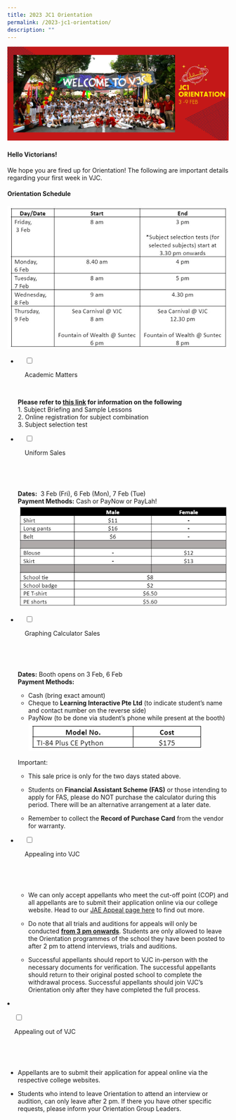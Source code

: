 ```yaml
---
title: 2023 JC1 Orientation
permalink: /2023-jc1-orientation/
description: ""
---
```

![](/images/2023%20Images/JCO%20Page%20Banner.jpg)

#### Hello Victorians!
We hope you are fired up for Orientation! The following are important details regarding your first week in VJC.

#### Orientation Schedule

![](/images/2023%20Images/2023%20orientation.jpg)

<ul class="jekyllcodex_accordion">
<li>

    <input type="checkbox" id="accordion1">

    <label for="accordion1">Academic Matters</label>

    <div>
			<p> **Please refer to <a href="https://go.gov.sg/vjc23acad">this link</a> for information on the following**<br>
				1. Subject Briefing and Sample Lessons<br>
2. Online registration for subject combination<br>
3. Subject selection test </p>
				</div>
	</li>
	
<li>

    <input type="checkbox" id="accordion2">

    <label for="accordion2">Uniform Sales</label>

    <div>

      <p>
				**Dates:**  3 Feb (Fri), 6 Feb (Mon), 7 Feb (Tue)<br>
				**Payment Methods:** Cash or PayNow or PayLah!<br>
				![](/images/2023%20Images/Uniform%20Sales.jpg)
			</p>
				</div>
	</li>
	
<li>

    <input type="checkbox" id="accordion3">

    <label for="accordion3">Graphing Calculator Sales</label>

    <div>

      <p> **Dates:** Booth opens on 3 Feb, 6 Feb<br>
**Payment Methods:** 
   *   Cash (bring exact amount)<br>
   *   Cheque to **Learning Interactive Pte Ltd** (to indicate student’s name and contact number on the reverse side)<br>
   *   PayNow (to be done via student’s phone while present at the booth)<br>
![](/images/2023%20Images/calculator.jpg)


Important: 

*   This sale price is only for the two days stated above.<br>
    
*   Students on **Financial Assistant Scheme (FAS)** or those intending to apply for FAS, please do NOT purchase the calculator during this period. There will be an alternative arrangement at a later date.<br>
*   Remember to collect the **Record of Purchase Card** from the vendor for warranty.<br>
</p>
				</div>
	</li>
	
<li>

    <input type="checkbox" id="accordion4">

    <label for="accordion4">Appealing into VJC</label>

    <div>

      <p> 

*   We can only accept appellants who meet the cut-off point (COP) and all appellants are to submit their application online via our college website. Head to our <a href="https://www.victoriajc.moe.edu.sg/admissions/joint-admissions-exercise/">JAE Appeal page here</a> to find out more.<br>
    
*   Do note that all trials and auditions for appeals will only be conducted <u>**from 3 pm onwards**</u>. Students are only allowed to leave the Orientation programmes of the school they have been posted to after 2 pm to attend interviews, trials and auditions.<br>
    
*   Successful appellants should report to VJC in-person with the necessary documents for verification. The successful appellants should return to their original posted school to complete the withdrawal process. Successful appellants should join VJC’s Orientation only after they have completed the full process.<br>
    </p>
				</div>
	</li>
	
<li>

    <input type="checkbox" id="accordion5">

    <label for="accordion5">Appealing out of VJC</label>

    <div>

      <p>

*   Appellants are to submit their application for appeal online via the respective college websites.<br>
    
*   Students who intend to leave Orientation to attend an interview or audition, can only leave after 2 pm. If there you have other specific requests, please inform your Orientation Group Leaders.<br>
    
 </p>
				</div>
	</li>